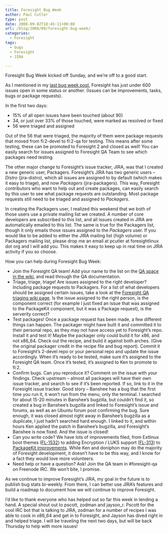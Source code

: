 ```yaml
---
title: Foresight Bug Week
author: Paul Cutler
type: post
date: 2008-09-02T18:45:11+00:00
url: /blog/2008/09/foresight-bug-week/
categories:
  - Foresight
tags:
  - bugs
  - Foresight
  - JIRA

---
```

Foresight Bug Week kicked off Sunday, and we&#8217;re off to a good start.

As I mentioned in my [last bug week post][1], Foresight has just under 600 issues open in some status or another. (Issues can be improvements, tasks, bugs or package requests).

In the first two days:

  * 15% of all open issues have been touched (about 90)
  * 34, or just over 33% of those touched, were marked as resolved or fixed
  * 56 were triaged and assigned

Out of the 56 that were triaged, the majority of them were package requests that moved from fl:2-devel to fl:2-qa for testing. This means after some testing, these can be promoted to Foresight 2 and closed as well! You can easily search for issues assigned to Foresight QA Team to see which packages need testing.

The other major change to Foresight&#8217;s issue tracker, JIRA, was that I created a new generic user, Packagers. Foresight&#8217;s JIRA has two generic users &#8211; _Distro_ (jira-distro), which all issues are assigned to by default (which makes it easy to triage), and now _Packagers_ (jira-packagers). This way, Foresight contributors who want to help out and create packages, can easily search by this user to see what package requests are outstanding. Most package requests still need to be triaged and assigned to _Packagers_.

In creating the Packagers user, I realized this weekend that we both of those users use a private mailing list we created. A number of core developers are subscribed to this list, and all issues created in JIRA are automatically emailed to this list. The same is true for the Packagers list, though it only emails those issues assigned to the _Packagers_ user. If you would like to be added to either the JIRA mailing list (high volume) or Packagers mailing list, please drop me an email at pcutler at foresightlinux dot org and I will add you. This makes it easy to keep up in real time on JIRA activity if you so choose.

How you can help during Foresight Bug Week:

  * Join the Foresight QA team! Add your name to the list on the [QA space in the wiki][2], and read through the QA documentation.
  * Triage, triage, triage! Are issues assigned to the right developer? Including package requests to Packagers. For a list of what developers should be assigned certain issues, take a look at the [Foresight QA triaging wiki page][3]. Is the issue assigned to the right person, is the component correct (for example I just fixed an issue that was assigned to the PackageKit component, but it was a Package request), is the serverity correct?
  * Test packages! Once a package request has been made, a few different things can happen. The packager might have built it and committed it to their personal repo, as they may not have access yet to Foresight&#8217;s repo. Install it and test it! Maybe the packager only could build it for x86, and not x86_64. Check out the recipe, and build it against both arches. (Give the original packager credit in the recipe file and bug report). Commit it to Foresight&#8217;s 2-devel repo or your personal repo and update the issue accordingly. When it&#8217;s ready to be tested, make sure it&#8217;s assigned to the Foresight QA team. Once it&#8217;s tested, it&#8217;s assigned to Ken to promote to fl:2.
  * Confirm bugs. Can you reproduce it? Comment on the issue with your findings. Check upstream &#8211; almost all packages will have their own issue tracker, and search to see if it&#8217;s been reported. If so, link to it in the Foresight issue tracker. Good story &#8211; Banshee has a bug that the first time you run it, it won&#8217;t run from the menu, only the terminal. I searched for about 15-20 minutes in Banshee&#8217;s bugzilla, but couldn&#8217;t find it, so created a bug in Banshee&#8217;s bugzilla and linked to Foresight&#8217;s issue and forums, as well as an Ubuntu forum post confirming the bug. Sure enough, it was closed almost right away in Banshee&#8217;s bugzilla as a duplicate, I just hadn&#8217;t searched hard enough. I linked to it, and within hours Ken applied the patch in Banshee&#8217;s bugzilla, and Foresight&#8217;s Banshee is now fixed. And the issue is closed!
  * Can you write code? We have lots of improvements filed, from Extlinux boot themes ([FL-1532][4]) to adding Encryption / LUKS support ([FL-313][5]) to [PackageKit improvements][6]. While Ken and doniphon may do the majority of Foresight development, it doesn&#8217;t have to be this way, and I know for a fact they would love more volunteers.
  * Need help or have a question? Ask! Join the QA team in #foresight-qa on Freenode IRC. We won&#8217;t bite, I promise.

As we continue to improve Foresight&#8217;s JIRA, my goal in the future is to publish bug stats bi-weekly. From there, I can better use JIRA&#8217;s features and build a roadmap to document how we will continue to improve Foresight.

I&#8217;d like to thank everyone who has helped out so far this week in lending a hand. A special shout out to pscott, zodman and jayson\_r. Pscott for the cool IRC bot that is talking to JIRA, zodman for a number of recipes I was able to cook in x86\_64 and get in to Foresight, and Jayson has dived right in and helped triage. I will be traveling the next two days, but will be back Thursday to help with more issues!

 [1]: http://www.paulcutler.org/blog/?p=1027
 [2]: https://wiki.foresightlinux.org/display/teams/Quality+Assurance
 [3]: https://wiki.foresightlinux.org/display/teams/HowTo+Triage+Bugs+in+JIRA
 [4]: https://issues.foresightlinux.org/browse/FL-1532
 [5]: https://issues.foresightlinux.org/browse/FL-313
 [6]: https://issues.foresightlinux.org/secure/IssueNavigator.jspa?reset=true&mode=hide&pid=10000&sorter/order=DESC&sorter/field=priority&resolution=-1&component=10040